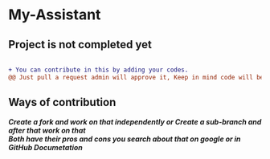 # My-Assistant

## Project is not completed yet

```diff

+ You can contribute in this by adding your codes.
@@ Just pull a request admin will approve it, Keep in mind code will be legit and it has it work with main source code @@
```
## Ways of contribution

***Create a fork and work on that independently or Create a sub-branch and after that work on that*** <br>
***Both have their pros and cons you search about that on google or in GitHub Documetation***
